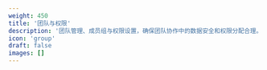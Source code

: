 ```yaml
---
weight: 450
title: '团队与权限'
description: '团队管理、成员组与权限设置，确保团队协作中的数据安全和权限分配合理。'
icon: 'group'
draft: false
images: []
---
```

<!-- 450 ~ 500 -->